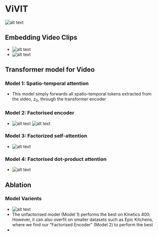 # ViVIT
![alt text](image.png)

## Embedding Video Clips
* ![alt text](image-1.png)
* ![alt text](image-2.png)

## Transformer model for Video
### Model 1: Spatio-temporal attention
* This model simply forwards all spatio-temporal tokens extracted from the video, $z_0$, through the transformer encoder

### Model 2: Factorised encoder
* ![alt text](image-3.png)
![alt text](image-4.png)

### Model 3: Factorized self-attention
* ![alt text](image-5.png)

### Model 4: Factorised dot-product attention
* ![alt text](image-6.png)

## Ablation
### Model Varients
* ![alt text](image-7.png)
* The unfactorised model (Model 1) performs the best on Kinetics 400. However, it can also overfit on smaller datasets such as Epic Kitchens, where we find our “Factorised Encoder” (Model 2) to perform the best
* 